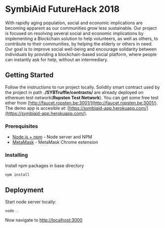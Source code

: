 # SymbiAid FutureHack 2018

With rapidly aging population, social and economic implications are becoming apparent as our communities grow less sustainable. Our project is focused on resolving several  social and economic implications by implementing a Blockchain solution to help volunteers, as well as others, to contribute to their communities, by helping the elderly or others in need. Our goal is to improve social well-being and encourage solidarity between individuals by providing a blockchain-based social platform, where people can instantly ask for help, without an intermediary.

## Getting Started

Follow the instructions to run project locally. Solidity smart contract used by the project in path **./SYBTruffle/contracts/** are already deployed on ethereum test network(__Ropsten Test Network__). You can get some free test ether from [http://faucet.ropsten.be:3001/](http://faucet.ropsten.be:3001/). The demo app is accesible at: [https://symbiaid-app.herokuapp.com/](https://symbiaid-app.herokuapp.com/).

### Prerequisites

* [Node.js + npm](https://nodejs.org/en/download/) - Node server and NPM
* [MetaMask](https://metamask.io/) - MetaMask Chrome extension

### Installing

Install npm packages in base directory

```
npm install
```

## Deployment

Start node server locally:

```
node .
```

Now navigate to [http://localhost:3000](http://localhost:3000)
